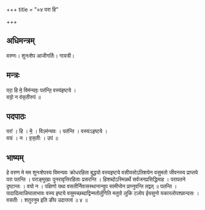 +++
title = "०४ परा हि"

+++
## अधिमन्त्रम्
वरुणः। शुनःशेप आजीगर्तिः। गायत्री।

## मन्त्रः
परा॒ हि मे॒ विम॑न्यवः॒ पत॑न्ति॒ वस्य॑इष्टये ।  
वयो॒ न व॑स॒तीरुप॑ ॥

## पदपाठः
परा॑ । हि । मे॒ । विऽम॑न्यवः । पत॑न्ति । वस्यः॑ऽइष्टये ।  
वयः॑ । न । व॒स॒तीः । उप॑ ॥

## भाष्यम्
हे वरुण मे मम शुनःशेपस्य विमन्यवः क्रोधरहिता बुद्धयो वस्यइष्टये वसीयसोऽतिशयेन वसुमतो जीवनस्य प्राप्तये परा पतन्ति । पराङ्मुखाः पुनरावृत्तिरहिताः प्रसरन्ति । हिशब्दोऽस्मिन्नर्थे सर्वजनप्रसिद्धिमाह । परापतने दृष्टान्तः । वयो न । पक्षिणो यथा वसतीर्निवासस्थानान्युप सामीप्येन प्राप्नुवन्ति तद्वत् ॥ पतन्ति । पादादित्वान्निघाताभावः वस्य इष्टये वसुमच्छब्दाद्विन्मतोर्लुगिति मतुपो लुकि टलोप ईयसुनो यकारलोपश्छान्दसः । वसतीः । शतुरनुम इति ङीप उदात्तत्वं ॥ ४ ॥
